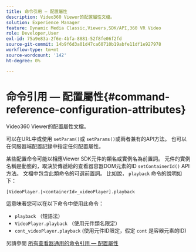 ```yaml
---
title: 命令引用 — 配置屬性
description: Video360 Viewer的配置屬性文檔。
solution: Experience Manager
feature: Dynamic Media Classic,Viewers,SDK/API,360 VR Video
role: Developer,User
exl-id: 75a9e83a-2f6e-4bfa-8881-52f8fe06f2fd
source-git-commit: 14b9f6d3a01d47ca60710b19abfe11df1e927978
workflow-type: tm+mt
source-wordcount: '142'
ht-degree: 0%

---
```


# 命令引用 — 配置屬性{#command-reference-configuration-attributes}

Video360 Viewer的配置屬性文檔。

可以在URL中或使用 `setParam()`或 `setParams()`或兩者兼有的API方法。 也可以在伺服器端配置記錄中指定任何配置屬性。

某些配置命令可能以相應Viewer SDK元件的類名或實例名為前置詞。 元件的實例名稱是動態的，取決於傳遞給的查看器容器DOM元素的ID `setContainerId()` API方法。 文檔中包含此類命令的可選前置詞。 比如說， `playback` 命令的說明如下：

`[VideoPlayer.|<containerId>_videoPlayer].playback`

這意味著您可以在以下命令中使用此命令：

* `playback` （短語法）
* `VideoPlayer.playback` （使用元件類名限定）
* `cont_videoPlayer.playback` (使用元件ID限定，假定 `cont` 是容器元素的ID)

另請參閱 [所有查看器通用的命令引用 — 配置屬性](../../../r-html5-viewer-20-cmdref-configattrib/r-html5-viewer-20-cmdref-configattrib.md#concept-850e0f2c49b949deb7cfbfd330d329bd)
